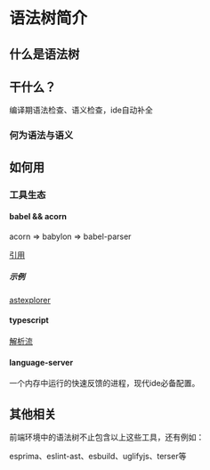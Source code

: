 # 语法树简介

## 什么是语法树

## 干什么？

编译期语法检查、语义检查，ide自动补全

### 何为语法与语义

## 如何用

### 工具生态

#### babel && acorn

acorn => babylon => babel-parser

[引用](https://xiaohesong.gitbook.io/today-i-learn/front-end/webpack/babel/babelparser-he-acorn-de-qu-bie)

##### 示例

[astexplorer](https://astexplorer.net/)

#### typescript

[解析流](https://jkchao.github.io/typescript-book-chinese/compiler/overview.html#%E6%96%87%E4%BB%B6%EF%BC%9Autilities)

#### language-server

一个内存中运行的快速反馈的进程，现代ide必备配置。

## 其他相关

前端环境中的语法树不止包含以上这些工具，还有例如：

esprima、eslint-ast、esbuild、uglifyjs、terser等
